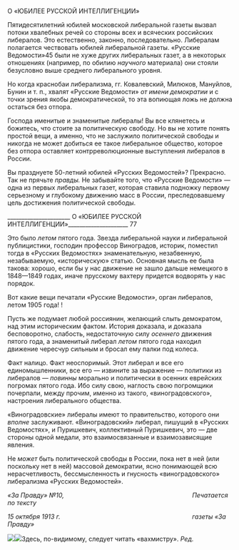 О «ЮБИЛЕЕ РУССКОЙ ИНТЕЛЛИГЕНЦИИ»

Пятидесятилетний юбилей московской либеральной газеты вызвал потоки хвалеб­ных речей со стороны всех и всяческих российских либералов. Это естественно, закон­но, последовательно. Либералам полагается чествовать юбилей либеральной газеты. «Русские Ведомости»45 были не хуже других либеральных газет, а в некоторых отно­шениях (например, по обилию _научного_ материала) они стояли безусловно выше сред­него либерального уровня.

Но когда краснобаи либерализма, гг. Ковалевский, Милюков, Мануйлов, Бунин и т. п., хвалят «Русские Ведомости» _от имени демократии_ и с точки зрения якобы демо­кратической, то эта вопиющая ложь не должна остаться без отпора.

Господа именитые и знаменитые либералы! Вы все клянетесь и божитесь, что стоите за политическую свободу. Но вы не хотите понять простой вещи, а именно, что не за­служило политической свободы и никогда не может добиться ее такое либеральное общество, которое без отпора оставляет контрреволюционные выступления либералов в России.

Вы празднуете 50-летний юбилей «Русских Ведомостей»? Прекрасно. Так не прячьте _правды._ Не забывайте того, что «Русские Ведомости» — одна из первых либеральных газет, которая ставила подножку первому серьезному и глубокому движению масс в России, преследовавшему цель достижения политической свободы.

  

______________________ О «ЮБИЛЕЕ РУССКОЙ ИНТЕЛЛИГЕНЦИИ»_____________________ 77

Это было _летом_ пятого года. Звезда либеральной науки и либеральной публицисти­ки, господин профессор Виноградов, историк, поместил тогда в «Русских Ведомостях» знаменательную, незабвенную, незабываемую, «историческую» статью. Основная мысль ее была такова: хорошо, если бы у нас движение не зашло дальше немецкого в 1848—1849 годах, иначе прусскому вахтеру придется водворять у нас порядок.

Вот какие вещи печатали «Русские Ведомости», орган либералов, летом 1905 года! !

Пусть же подумает любой россиянин, желающий слыть демократом, над этим исто­рическим фактом. История доказала, и доказала бесповоротно, слабость, недостаточ­ную силу _осеннего_ движения пятого года, а знаменитый либерал _летом_ пятого года на­ходил движение чересчур сильным и бросал ему палки под колеса.

Факт налицо. Факт неоспоримый. Этот либерал и все его единомышленники, все его — извините за выражение — политики из либералов — _повинны_ морально и политиче­ски в осенних еврейских погромах пятого года. Ибо силу свою, наглость свою погром­щики почерпали, между прочим, именно из такого, «виноградовского», настроения ли­берального общества.

«Виноградовские» либералы имеют то правительство, которого они _вполне_ заслужи­вают. «Виноградовский» либерал, пишущий в «Русских Ведомостях», и Пуришкевич, коллективный Пуришкевич, это — две стороны одной медали, это взаимосвязанные и взаимозависящие явления.

Не _может_ быть политической свободы в России, пока нет в ней (или поскольку нет в ней) массовой демократии, ясно понимающей всю нерасчетливость, бессмысленность и гнусность «виноградовского» либерализма «Русских Ведомостей».

_«За Правду» №10,                                                                         Печатается по тексту_

_15 октября 1913 г.                                                                           газеты «За Правду»_

![](file:///C:/Users/bot32/AppData/Local/Temp/msohtmlclip1/01/clip_image001.png)![](file:///C:/Users/bot32/AppData/Local/Temp/msohtmlclip1/01/clip_image002.png)Здесь, по-видимому, следует читать «вахмистру». _Ред._